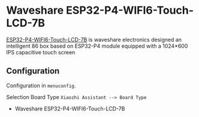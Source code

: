 # Waveshare ESP32-P4-WIFI6-Touch-LCD-7B


[ESP32-P4-WIFI6-Touch-LCD-7B](https://www.waveshare.com/esp32-p4-wifi6-touch-lcd-7b.htm) is waveshare electronics designed an intelligent 86 box based on ESP32-P4 module equipped with a 1024*600 IPS capacitive touch screen


## Configuration

Configuration in `menuconfig`.

Selection Board Type `Xiaozhi Assistant --> Board Type`
- Waveshare ESP32-P4-WIFI6-Touch-LCD-7B